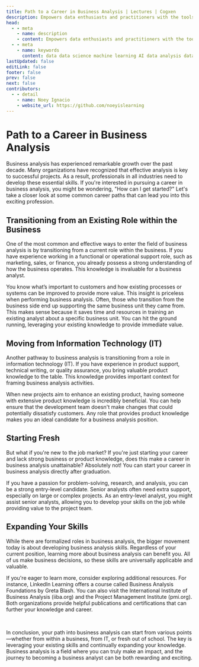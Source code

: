 ```yaml
---
title: Path to a Career in Business Analysis | Lectures | Cogxen
description: Empowers data enthusiasts and practitioners with the tools and knowledge to unlock the potential of data.
head:
  - - meta
    - name: description
    - content: Empowers data enthusiasts and practitioners with the tools and knowledge to unlock the potential of data.
  - - meta
    - name: keywords
      content: data data science machine learning AI data analysis data-driven data enthusiasts data practitioners
lastUpdated: false
editLink: false
footer: false
prev: false
next: false
contributors:
  - - detail
    - name: Noey Ignacio
    - website_url: https://github.com/noeyislearning
---
```


# Path to a Career in Business Analysis

Business analysis has experienced remarkable growth over the past decade. Many organizations have recognized that effective analysis is key to successful projects. As a result, professionals in all industries need to develop these essential skills. If you're interested in pursuing a career in business analysis, you might be wondering, "How can I get started?" Let's take a closer look at some common career paths that can lead you into this exciting profession.

## Transitioning from an Existing Role within the Business

One of the most common and effective ways to enter the field of business analysis is by transitioning from a current role within the business. If you have experience working in a functional or operational support role, such as marketing, sales, or finance, you already possess a strong understanding of how the business operates. This knowledge is invaluable for a business analyst.

You know what’s important to customers and how existing processes or systems can be improved to provide more value. This insight is priceless when performing business analysis. Often, those who transition from the business side end up supporting the same business unit they came from. This makes sense because it saves time and resources in training an existing analyst about a specific business unit. You can hit the ground running, leveraging your existing knowledge to provide immediate value.

## Moving from Information Technology (IT)

Another pathway to business analysis is transitioning from a role in information technology (IT). If you have experience in product support, technical writing, or quality assurance, you bring valuable product knowledge to the table. This knowledge provides important context for framing business analysis activities.

When new projects aim to enhance an existing product, having someone with extensive product knowledge is incredibly beneficial. You can help ensure that the development team doesn't make changes that could potentially dissatisfy customers. Any role that provides product knowledge makes you an ideal candidate for a business analysis position.

## Starting Fresh

But what if you're new to the job market? If you're just starting your career and lack strong business or product knowledge, does this make a career in business analysis unattainable? Absolutely not! You can start your career in business analysis directly after graduation.

If you have a passion for problem-solving, research, and analysis, you can be a strong entry-level candidate. Senior analysts often need extra support, especially on large or complex projects. As an entry-level analyst, you might assist senior analysts, allowing you to develop your skills on the job while providing value to the project team.

## Expanding Your Skills

While there are formalized roles in business analysis, the bigger movement today is about developing business analysis skills. Regardless of your current position, learning more about business analysis can benefit you. All of us make business decisions, so these skills are universally applicable and valuable.

If you're eager to learn more, consider exploring additional resources. For instance, LinkedIn Learning offers a course called Business Analysis Foundations by Greta Blash. You can also visit the International Institute of Business Analysis (iiba.org) and the Project Management Institute (pmi.org). Both organizations provide helpful publications and certifications that can further your knowledge and career.

<br />

In conclusion, your path into business analysis can start from various points—whether from within a business, from IT, or fresh out of school. The key is leveraging your existing skills and continually expanding your knowledge. Business analysis is a field where you can truly make an impact, and the journey to becoming a business analyst can be both rewarding and exciting.
